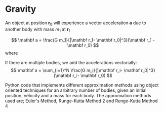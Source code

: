 # Gravity

An object at position $\mathbf r_0$ will experience a vector acceleration $\mathbf a$ due to another body with mass $m_1$ at $\mathbf r_1$

$$
\mathbf a = \frac{G m_1}{|\mathbf r_1- \mathbf r_0|^3}(\mathbf r_1 - \mathbf r_0)
$$
where 

If there are multiple bodies, we add the accelerations vectorially:
$$
\mathbf a  = \sum_{i=1}^N \frac{G m_i}{|\mathbf r_i- \mathbf r_0|^3}(\mathbf r_i- \mathbf r_0)
$$

Python code that implements different approximation methods using object oriented techniques for an arbitrary number of bodies, given an initial position, velocity and a mass for each body.
The appromiation methods used are; Euler's Method, Runge-Kutta Method 2 and Runge-Kutta Method 4

